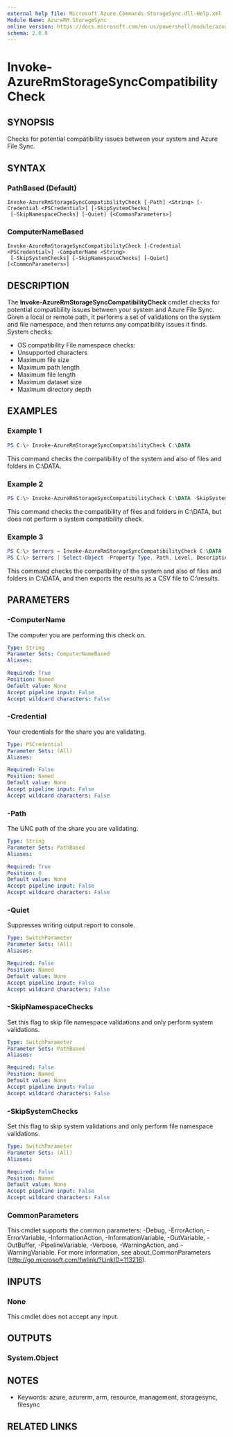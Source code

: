 ```yaml
---
external help file: Microsoft.Azure.Commands.StorageSync.dll-Help.xml
Module Name: AzureRM.StorageSync
online version: https://docs.microsoft.com/en-us/powershell/module/azurerm.storagesync/invoke-azurermstoragesynccompatibilitycheck
schema: 2.0.0
---
```


# Invoke-AzureRmStorageSyncCompatibilityCheck

## SYNOPSIS
Checks for potential compatibility issues between your system and Azure File Sync.

## SYNTAX

### PathBased (Default)
```
Invoke-AzureRmStorageSyncCompatibilityCheck [-Path] <String> [-Credential <PSCredential>] [-SkipSystemChecks]
 [-SkipNamespaceChecks] [-Quiet] [<CommonParameters>]
```

### ComputerNameBased
```
Invoke-AzureRmStorageSyncCompatibilityCheck [-Credential <PSCredential>] -ComputerName <String>
 [-SkipSystemChecks] [-SkipNamespaceChecks] [-Quiet] [<CommonParameters>]
```

## DESCRIPTION
The **Invoke-AzureRmStorageSyncCompatibilityCheck** cmdlet checks for potential compatibility issues between your system and Azure File Sync. Given a local or remote path, it performs a set of validations on the system and file namespace, and then returns any compatibility issues it finds.
System checks:
- OS compatibility
File namespace checks:
- Unsupported characters
- Maximum file size
- Maximum path length
- Maximum file length
- Maximum dataset size
- Maximum directory depth

## EXAMPLES

### Example 1
```powershell
PS C:\> Invoke-AzureRmStorageSyncCompatibilityCheck C:\DATA
```

This command checks the compatibility of the system and also of files and folders in C:\DATA.

### Example 2
```powershell
PS C:\> Invoke-AzureRmStorageSyncCompatibilityCheck C:\DATA -SkipSystemChecks
```

This command checks the compatibility of files and folders in C:\DATA, but does not perform a system compatibility check.

### Example 3
```powershell
PS C:\> $errors = Invoke-AzureRmStorageSyncCompatibilityCheck C:\DATA
PS C:\> $errors | Select-Object -Property Type, Path, Level, Description, Result | Export-Csv -Path C:\results 
```

This command checks the compatibility of the system and also of files and folders in C:\DATA, and then exports the results as a CSV file to C:\results.

## PARAMETERS

### -ComputerName
The computer you are performing this check on.

```yaml
Type: String
Parameter Sets: ComputerNameBased
Aliases:

Required: True
Position: Named
Default value: None
Accept pipeline input: False
Accept wildcard characters: False
```

### -Credential
Your credentials for the share you are validating.

```yaml
Type: PSCredential
Parameter Sets: (All)
Aliases:

Required: False
Position: Named
Default value: None
Accept pipeline input: False
Accept wildcard characters: False
```

### -Path
The UNC path of the share you are validating.

```yaml
Type: String
Parameter Sets: PathBased
Aliases:

Required: True
Position: 0
Default value: None
Accept pipeline input: False
Accept wildcard characters: False
```

### -Quiet
Suppresses writing output report to console.

```yaml
Type: SwitchParameter
Parameter Sets: (All)
Aliases:

Required: False
Position: Named
Default value: None
Accept pipeline input: False
Accept wildcard characters: False
```

### -SkipNamespaceChecks
Set this flag to skip file namespace validations and only perform system validations.

```yaml
Type: SwitchParameter
Parameter Sets: PathBased
Aliases:

Required: False
Position: Named
Default value: None
Accept pipeline input: False
Accept wildcard characters: False
```

### -SkipSystemChecks
Set this flag to skip system validations and only perform file namespace validations.

```yaml
Type: SwitchParameter
Parameter Sets: (All)
Aliases:

Required: False
Position: Named
Default value: None
Accept pipeline input: False
Accept wildcard characters: False
```

### CommonParameters
This cmdlet supports the common parameters: -Debug, -ErrorAction, -ErrorVariable, -InformationAction, -InformationVariable, -OutVariable, -OutBuffer, -PipelineVariable, -Verbose, -WarningAction, and -WarningVariable. For more information, see about_CommonParameters (http://go.microsoft.com/fwlink/?LinkID=113216).

## INPUTS

### None
This cmdlet does not accept any input.

## OUTPUTS

### System.Object

## NOTES
* Keywords: azure, azurerm, arm, resource, management, storagesync, filesync

## RELATED LINKS
